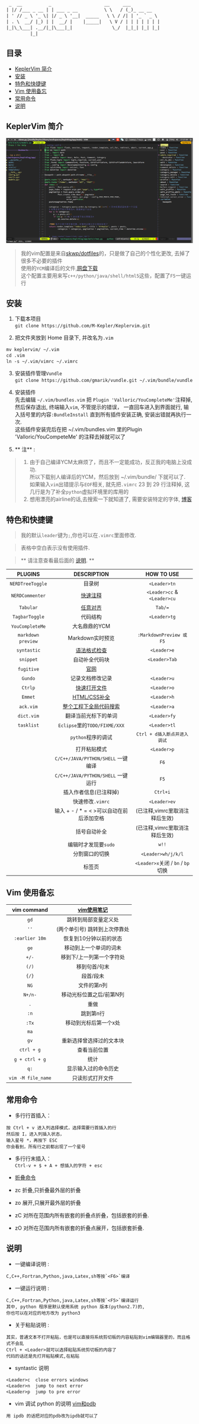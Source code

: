 ```
 _  __          _                    __     ___
| |/ /___ _ __ | | ___ _ __          \ \   / (_)_ __ __
| ' // _ \ '_ \| |/ _ \ '__|  _____   \ \ / /| | '_ ` _ \ 
| . \  __/ |_) | |  __/ |    |_____|   \ V / | | | | | | |
|_|\_\___| .__/|_|\___|_|               \_/  |_|_| |_| |_|
         |_|
```

## 目录

<!-- vim-markdown-toc Redcarpet -->
* [KeplerVim 简介](#keplervim-简介)
* [安装](#安装)
* [特色和快捷键](#特色和快捷键)
* [Vim 使用备忘](#vim-使用备忘)
* [常用命令](#常用命令)
* [<span id = "note">说明</span>](#说明)

<!-- vim-markdown-toc -->


## KeplerVim 简介


![preview](./preview.png)


> 我的vim配置是来自[skwp/dotfiles](https://github.com/skwp/dotfiles)的，只是做了自己的个性化更改,
> 去掉了很多不必要的插件   
> 使用的````YCM````编译后的文件,[网盘下载](https://pan.baidu.com/s/1jHOquKe)  
> 这个配置主要用来写````c++/python/java/shell/html5````这些，配置了````F5````一键运行


## 安装

1. 下载本项目
<br/>`git clone https://github.com/M-Kepler/Keplervim.git`

2. 把文件夹放到 Home 目录下, 并改名为`.vim`
```
mv keplervim/ ~/.vim
cd .vim
ln -s ~/.vim/vimrc ~/.vimrc
```

3. 安装插件管理```Vundle```
</br>`git clone https://github.com/gmarik/vundle.git ~/.vim/bundle/vundle`

4. 安装插件  
先去编辑 ```~/.vim/bundles.vim``` 把 ```Plugin 'Valloric/YouCompleteMe'```注释掉, 然后保存退出, 终端输入`vim`, 不管提示的错误，
一直回车进入到界面就行, 输入括号里的内容```:BundleInstall``` 直到所有插件安装正确, 安装出错就再执行一次.  
这些插件安装完后在把 ~/.vim/bundles.vim 里的Plugin 'Valloric/YouCompeteMe' 的注释去掉就可以了

5. ** 注** :
> 1. 由于自己编译YCM太麻烦了，而且不一定能成功，反正我的电脑上没成功.  
   所以下载别人编译后的YCM，然后放到 ~/.vim/bundle/ 下就可以了.  
   如果输入```vim```出错提示与```EOF```相关, 就先把```.vimrc``` 23 到 29 行注释掉, 这几行是为了补全```python```虚拟环境里的库用的
> 2. 想用漂亮的airline的话,去搜索一下就知道了, 需要安装特定的字体, [博客](http://blog.csdn.net/the_victory/article/details/50638810)


## 特色和快捷键


> 我的默认```leader```键为` ; `,你也可以在`.vimrc`里面修改.  

> 表格中空白表示没有使用插件.  

> ** 请注意查看最后面的 [说明](#note). **

| PLUGINS| DESCRIPTION | HOW TO USE |
| :---: | :---: | :---: |
| `NERDTreeToggle` | 目录树 | `<Leader>tn`
| `NERDCommenter` | [快速注释](http://blog.csdn.net/zcube/article/details/42298419) | `<Leader>cc` & `<Leader>cu`
| `Tabular` | [任意对齐](http://blog.longwin.com.tw/2012/02/vim-align-text-plugin-tabular-2012/) | `Tab/=`
| `TagbarToggle` | 代码结构 | `<Leader>tg`
| `YouCompleteMe` | 大名鼎鼎的YCM | |
| `markdown preview` |Markdown实时预览 | `:MarkdownPreview 或 F5`
| `syntastic` | [语法格式检查](#syntastic) | `<Leader>e`
| `snippet` |  自动补全代码块 | `<Leader>Tab`
| `fugitive` | [官网](https://github.com/tpope/vim-fugitive) | |
| `Gundo` | 记录文档修改记录 | `<Leader>u`
| `Ctrlp` | [快速打开文件](http://www.boiajs.com/2014/12/17/vim-ctrlp) | `<Leader>o`
| `Emmet` | [HTML/CSS补全](http://www.iteye.com/news/27580) | `<Leader>h`
| `ack.vim` | [整个工程下全局代码搜索](https://blog.bccn.net/%E9%9D%99%E5%A4%9C%E6%80%9D/13430) | `<Leader>a`
| `dict.vim` | 翻译当前光标下的单词 | `<Leader>fy`
| `tasklist` | `Eclipse`里的`TODO/FIXME/XXX` | `<Leader>tl`
|  | `python`程序的调试| `Ctrl + d插入断点并进入调试` |
|  | 打开粘贴模式 | `<Leader>p`
|  | `C/C++/JAVA/PYTHON/SHELL` 一键编译 | `F6` |
|  | `C/C++/JAVA/PYTHON/SHELL` 一键运行 | `F5`
|  | 插入作者信息(已注释掉) | `Ctrl+i`
|  | 快速修改`.vimrc` | `<Leader>ev`
|  | 输入 + - / * =  < >可以自动在前后添加空格 | (已注释,vimrc里取消注释后生效)
|  | 括号自动补全 | (已注释,vimrc里取消注释后生效)
|  | 编辑时才发现要`sudo` | `w!!`
|  | 分割窗口的切换 |`<Leader>wh/j/k/l`
|  | 标签页 | `<Leader>x`关闭 / `bn` / `bp`切换



## Vim 使用备忘

| vim command |[vim使用笔记](http://www.cnblogs.com/jiqingwu/archive/2012/06/14/vim_notes.html)|
|:-----:|:----:|
| `gd` | 跳转到局部变量定义处|
| `''`  | (两个单引号) 跳转到上次停靠处
| `:earlier 10m` |  恢复到10分钟以前的状态
| `ge`  | 移动到上一个单词的词未
| `+/-` |  移到下/上一列第一个字符处
| `(/)` |  移到句首/句末
| `{/}` |  段首/段未
| `NG`  |  文件的第n列
| `N+/n-` |  移动光标位置之后/前第N列
| `.`   |  重做
| `:n`  |  跳到第n行
| `:Tx`	|  移动到光标后第一个x处
| `ma`  | |
| `gv`  |  重新选择曾选择过的文本块
| `ctrl + g`|查看当前位置
| `g + ctrl + g` | 统计
| `q:`  | 显示输入过的命令历史
| `vim -M file_name`  | 只读形式打开文件


## 常用命令


* 多行行首插入：   
```
按 Ctrl + v 进入列选择模式，选择需要行首插入的行
然后按 I，进入列插入状态，
输入星号 *，再按下 ESC
你会看到，所有行之前都出现了一个星号
```

* 多行行末插入：   
`Ctrl-v + $ + A + 想插入的字符 + esc`

* [折叠命令](http://www.cnblogs.com/wangkangluo1/archive/2011/06/10/2077203.html)
 * zc 折叠,只折叠最外层的折叠
 * zo 展开,只展开最外层的折叠
 * zC 对所在范围内所有嵌套的折叠点折叠，包括嵌套的折叠.
 * zO 对所在范围内所有嵌套的折叠点展开，包括嵌套折叠.



##  <span id = "note">说明</span>


* 一键编译说明 :
```
C,C++,Fortran,Python,java,Latex,sh等按`<F6>`编译
```

* 一键运行说明 :
```
C,C++,Fortran,Python,java,Latex,sh等按`<F5>`编译运行
其中, python 程序是默认使用系统 python 版本(python2.7)的,
你也可以在对应的地方改为 python3
```

* 关于粘贴说明 :
```
其实，普通文本不打开粘贴，也是可以直接将系统剪切板的内容粘贴到vim编辑器里的，而且格式不会乱
Ctrl + <Leader>就可以选择粘贴系统剪切板的内容了
代码的话还是先打开粘贴模式,在粘贴
```

* <span id = "syntastic">syntastic 说明</span>
```
<Leader>c  close errors windows
<Leader>n  jump to next error
<Leader>p  jump to pre error
```

* vim 调试 python 的说明
[vim和pdb](http://myroot.lofter.com/post/15197d_4ddfaa)
```
用 ipdb 的话把对应的pdb改为ipdb就可以了
```


